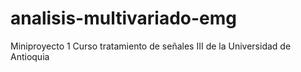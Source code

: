 # analisis-multivariado-emg
Miniproyecto 1 Curso tratamiento de señales III de la Universidad de Antioquia
